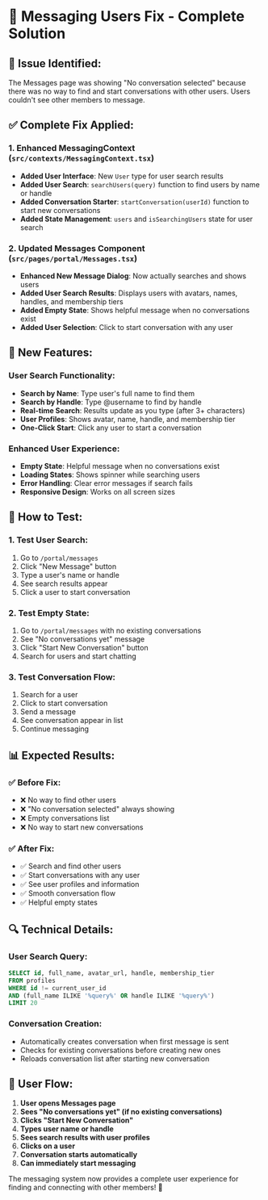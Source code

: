 # 💬 Messaging Users Fix - Complete Solution

## 🚨 **Issue Identified:**
The Messages page was showing "No conversation selected" because there was no way to find and start conversations with other users. Users couldn't see other members to message.

## ✅ **Complete Fix Applied:**

### 1. **Enhanced MessagingContext** (`src/contexts/MessagingContext.tsx`)
- **Added User Interface**: New `User` type for user search results
- **Added User Search**: `searchUsers(query)` function to find users by name or handle
- **Added Conversation Starter**: `startConversation(userId)` function to start new conversations
- **Added State Management**: `users` and `isSearchingUsers` state for user search

### 2. **Updated Messages Component** (`src/pages/portal/Messages.tsx`)
- **Enhanced New Message Dialog**: Now actually searches and shows users
- **Added User Search Results**: Displays users with avatars, names, handles, and membership tiers
- **Added Empty State**: Shows helpful message when no conversations exist
- **Added User Selection**: Click to start conversation with any user

## 🚀 **New Features:**

### **User Search Functionality:**
- **Search by Name**: Type user's full name to find them
- **Search by Handle**: Type @username to find by handle
- **Real-time Search**: Results update as you type (after 3+ characters)
- **User Profiles**: Shows avatar, name, handle, and membership tier
- **One-Click Start**: Click any user to start a conversation

### **Enhanced User Experience:**
- **Empty State**: Helpful message when no conversations exist
- **Loading States**: Shows spinner while searching users
- **Error Handling**: Clear error messages if search fails
- **Responsive Design**: Works on all screen sizes

## 🧪 **How to Test:**

### **1. Test User Search:**
1. Go to `/portal/messages`
2. Click "New Message" button
3. Type a user's name or handle
4. See search results appear
5. Click a user to start conversation

### **2. Test Empty State:**
1. Go to `/portal/messages` with no existing conversations
2. See "No conversations yet" message
3. Click "Start New Conversation" button
4. Search for users and start chatting

### **3. Test Conversation Flow:**
1. Search for a user
2. Click to start conversation
3. Send a message
4. See conversation appear in list
5. Continue messaging

## 📊 **Expected Results:**

### ✅ **Before Fix:**
- ❌ No way to find other users
- ❌ "No conversation selected" always showing
- ❌ Empty conversations list
- ❌ No way to start new conversations

### ✅ **After Fix:**
- ✅ Search and find other users
- ✅ Start conversations with any user
- ✅ See user profiles and information
- ✅ Smooth conversation flow
- ✅ Helpful empty states

## 🔍 **Technical Details:**

### **User Search Query:**
```sql
SELECT id, full_name, avatar_url, handle, membership_tier
FROM profiles
WHERE id != current_user_id
AND (full_name ILIKE '%query%' OR handle ILIKE '%query%')
LIMIT 20
```

### **Conversation Creation:**
- Automatically creates conversation when first message is sent
- Checks for existing conversations before creating new ones
- Reloads conversation list after starting new conversation

## 🎯 **User Flow:**

1. **User opens Messages page**
2. **Sees "No conversations yet" (if no existing conversations)**
3. **Clicks "Start New Conversation"**
4. **Types user name or handle**
5. **Sees search results with user profiles**
6. **Clicks on a user**
7. **Conversation starts automatically**
8. **Can immediately start messaging**

The messaging system now provides a complete user experience for finding and connecting with other members! 🚀
